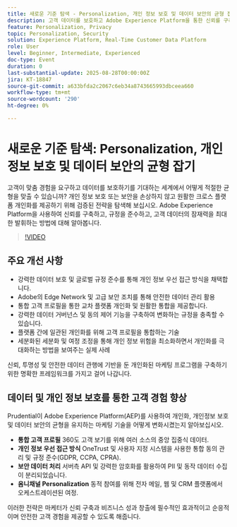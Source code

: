 ```yaml
---
title: 새로운 기준 탐색 - Personalization, 개인 정보 보호 및 데이터 보안의 균형 잡기
description: 고객 데이터를 보호하고 Adobe Experience Platform을 통한 신뢰를 구축하는 동시에 안전하고 규정을 준수하는 개인화를 제공하기 위한 전략을 살펴봅니다.
feature: Personalization, Privacy
topic: Personalization, Security
solution: Experience Platform, Real-Time Customer Data Platform
role: User
level: Beginner, Intermediate, Experienced
doc-type: Event
duration: 0
last-substantial-update: 2025-08-28T00:00:00Z
jira: KT-18847
source-git-commit: a633bfda2c2067c6eb34a8743665993dbceea660
workflow-type: tm+mt
source-wordcount: '290'
ht-degree: 0%

---
```



# 새로운 기준 탐색: Personalization, 개인 정보 보호 및 데이터 보안의 균형 잡기

고객이 맞춤 경험을 요구하고 데이터를 보호하기를 기대하는 세계에서 어떻게 적절한 균형을 맞출 수 있습니까? 개인 정보 보호 또는 보안을 손상하지 않고 원활한 크로스 플랫폼 개인화를 제공하기 위해 검증된 전략을 탐색해 보십시오. Adobe Experience Platform을 사용하여 신뢰를 구축하고, 규정을 준수하고, 고객 데이터의 잠재력을 최대한 발휘하는 방법에 대해 알아봅니다.

>[!VIDEO](https://video.tv.adobe.com/v/3471328/?learn=on&enablevpops)

## 주요 개선 사항

* 강력한 데이터 보호 및 글로벌 규정 준수를 통해 개인 정보 우선 접근 방식을 채택합니다.
* Adobe의 Edge Network 및 고급 보안 조치를 통해 안전한 데이터 관리 활용
* 통합 고객 프로필을 통한 교차 플랫폼 개인화 및 원활한 통합을 제공합니다.
* 강력한 데이터 거버넌스 및 동의 제어 기능을 구축하여 변화하는 규정을 충족할 수 있습니다.
* 플랫폼 간에 일관된 개인화를 위해 고객 프로필을 통합하는 기술
* 세분화된 세분화 및 여정 조정을 통해 개인 정보 위험을 최소화하면서 개인화를 극대화하는 방법을 보여주는 실제 사례

신뢰, 투명성 및 안전한 데이터 관행에 기반을 둔 개인화된 마케팅 프로그램을 구축하기 위한 명확한 프레임워크를 가지고 걸어 나갑니다.

## 데이터 및 개인 정보 보호를 통한 고객 경험 향상

Prudential이 Adobe Experience Platform(AEP)를 사용하여 개인화, 개인정보 보호 및 데이터 보안의 균형을 유지하는 마케팅 기술을 어떻게 변화시켰는지 알아보십시오.

* **통합 고객 프로필** 360도 고객 보기를 위해 여러 소스의 중앙 집중식 데이터.
* **개인 정보 우선 접근 방식** OneTrust 및 사용자 지정 시스템을 사용한 통합 동의 관리 및 규정 준수(GDPR, CCPA, CPRA).
* **보안 데이터 처리** 서버측 API 및 강력한 암호화를 활용하여 PII 및 동작 데이터 수집이 분리되었습니다.
* **옴니채널 Personalization** 동적 참여를 위해 전자 메일, 웹 및 CRM 플랫폼에서 오케스트레이션된 여정.

이러한 전략은 마케터가 신뢰 구축과 비즈니스 성과 창출에 필수적인 효과적이고 순응적이며 안전한 고객 경험을 제공할 수 있도록 해줍니다.

